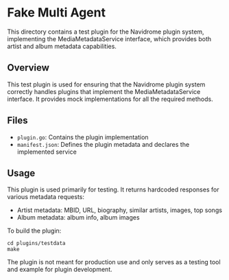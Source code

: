 # Fake Multi Agent

This directory contains a test plugin for the Navidrome plugin system, implementing the MediaMetadataService interface, which provides both artist and album metadata capabilities.

## Overview

This test plugin is used for ensuring that the Navidrome plugin system correctly handles plugins that implement the MediaMetadataService interface. It provides mock implementations for all the required methods.

## Files

- `plugin.go`: Contains the plugin implementation
- `manifest.json`: Defines the plugin metadata and declares the implemented service

## Usage

This plugin is used primarily for testing. It returns hardcoded responses for various metadata requests:

- Artist metadata: MBID, URL, biography, similar artists, images, top songs
- Album metadata: album info, album images

To build the plugin:

```
cd plugins/testdata
make
```

The plugin is not meant for production use and only serves as a testing tool and example for plugin development.
